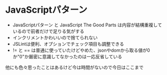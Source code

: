# JavaScriptパターン

- JavaScriptパターン と JavaScript The Good Parts は内容が結構重複しているので前者だけで足りる気がする
- インクリメントかわいいので捨てられない
- JSLintは便利、オプションでチェック項目も調整できる
- != と == は普通に使っていたけどやめた、jsonやdomから取る値が0か"0"か厳密に意識してなかったのは一応反省している

他にも色々思ったことはあるけど今は時間がないので今日はここまで
